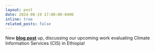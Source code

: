 ```yaml
---
layout: post
date: 2024-08-19 17:00:00-0400
inline: true
related_posts: false
---
```


New **[blog post](https://www.theigc.org/blogs/climate-information-and-farm-productivity)** up, discussing our upcoming work evaluating Climate Information Services (CIS) in Ethiopia!